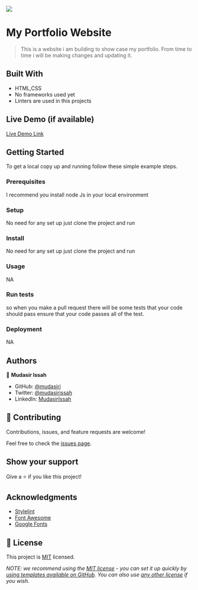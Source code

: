 ![](https://img.shields.io/badge/Microverse-blueviolet)

# My Portfolio Website

> This is a website i am building to show case my portfolio. From time to time i will be making changes and updating it.


## Built With

- HTML,CSS
- No frameworks used yet
- Linters are used in this projects

## Live Demo (if available)

[Live Demo Link](https://nolivedemoyet.com)


## Getting Started

To get a local copy up and running follow these simple example steps.

### Prerequisites
I recommend you install node Js in your local environment
### Setup
No need for any set up just clone the project and run
### Install
No need for any set up just clone the project and run

### Usage
NA
### Run tests
so when you make a pull request there will be some tests that your code should pass ensure that your code passes all of the test.
### Deployment
NA


## Authors

👤 **Mudasir Issah**

- GitHub: [@mudasiri](https://github.com/mudasiri)
- Twitter: [@mudasirissah](https://twitter.com/mudasirissah)
- LinkedIn: [MudasirIssah](https://linkedin.com/in/mudasirissah)



## 🤝 Contributing

Contributions, issues, and feature requests are welcome!

Feel free to check the [issues page](../../issues/).

## Show your support

Give a ⭐️ if you like this project!

## Acknowledgments

- [Stylelint](https://stylelint.io/)
- [Font Awesome](https://fontawesome.com/)
- [Google Fonts](https://fonts.google.com/)

## 📝 License

This project is [MIT](./LICENSE) licensed.

_NOTE: we recommend using the [MIT license](https://choosealicense.com/licenses/mit/) - you can set it up quickly by [using templates available on GitHub](https://docs.github.com/en/communities/setting-up-your-project-for-healthy-contributions/adding-a-license-to-a-repository). You can also use [any other license](https://choosealicense.com/licenses/) if you wish._
